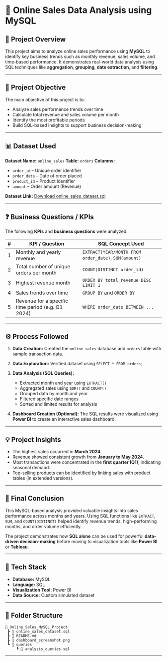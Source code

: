 # 🛒 Online Sales Data Analysis using MySQL

## 📘 Project Overview

This project aims to analyze online sales performance using **MySQL** to identify key business trends such as monthly revenue, sales volume, and time-based performance. It demonstrates real-world data analysis using SQL techniques like **aggregation**, **grouping**, **date extraction**, and **filtering**.

---

## 🎯 Project Objective

The main objective of this project is to:

* Analyze sales performance trends over time
* Calculate total revenue and sales volume per month
* Identify the most profitable periods
* Build SQL-based insights to support business decision-making

---

## 📊 Dataset Used

**Dataset Name:** `online_sales`
**Table:** `orders`
**Columns:**

* `order_id` – Unique order identifier
* `order_date` – Date of order placed
* `product_id` – Product identifier
* `amount` – Order amount (Revenue)

**Dataset Link:**
[Download online_sales_dataset.sql](https://github.com/Debabrataswain3/online_sales/blob/main/online_sales_dataset.sql)

---

## ❓ Business Questions / KPIs

The following **KPIs** and **business questions** were analyzed:

| # | KPI / Question                                    | SQL Concept Used                                     |
| - | ------------------------------------------------- | ---------------------------------------------------- |
| 1 | Monthly and yearly revenue                        | `EXTRACT(YEAR/MONTH FROM order_date)`, `SUM(amount)` |
| 2 | Total number of unique orders per month           | `COUNT(DISTINCT order_id)`                           |
| 3 | Highest revenue month                             | `ORDER BY total_revenue DESC LIMIT 1`                |
| 4 | Sales trends over time                            | `GROUP BY` and `ORDER BY`                            |
| 5 | Revenue for a specific time period (e.g. Q1 2024) | `WHERE order_date BETWEEN ...`                       |

---

## ⚙️ Process Followed

1. **Data Creation:**
   Created the `online_sales` database and `orders` table with sample transaction data.

2. **Data Exploration:**
   Verified dataset using `SELECT * FROM orders;`

3. **Data Analysis (SQL Queries):**

   * Extracted month and year using `EXTRACT()`
   * Aggregated sales using `SUM()` and `COUNT()`
   * Grouped data by month and year
   * Filtered specific date ranges
   * Sorted and limited results for analysis

4. **Dashboard Creation (Optional):**
   The SQL results were visualized using **Power BI** to create an interactive sales dashboard.

---


## 💡 Project Insights

* The highest sales occurred in **March 2024**.
* Revenue showed consistent growth from **January to May 2024**.
* Most transactions were concentrated in the **first quarter (Q1)**, indicating seasonal demand.
* Top-selling products can be identified by linking sales with product tables (in extended versions).

---

## 🏁 Final Conclusion

This MySQL-based analysis provided valuable insights into sales performance across months and years.
Using SQL functions like `EXTRACT`, `SUM`, and `COUNT(DISTINCT)` helped identify revenue trends, high-performing months, and order volume efficiently.

The project demonstrates how **SQL alone** can be used for powerful **data-driven decision-making** before moving to visualization tools like **Power BI** or **Tableau**.

---

## 🧠 Tech Stack

* **Database:** MySQL
* **Language:** SQL
* **Visualization Tool:** Power BI
* **Data Source:** Custom simulated dataset

---

## 📂 Folder Structure

```
📁 Online_Sales_MySQL_Project
 ┣ 📄 online_sales_dataset.sql
 ┣ 📄 README.md
 ┣ 📄 dashboard_screenshot.png
 ┗ 📁 queries
     ┗ 📄 analysis_queries.sql
```

---

